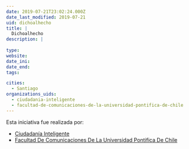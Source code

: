 ```yaml
---
date: 2019-07-21T23:02:24.000Z
date_last_modified: 2019-07-21
uid: dichoalhecho
title: |
  Dichoalhecho
description: |
  
type: 
website: 
date_ini: 
date_end: 
tags:

cities: 
  - Santiago
organizations_uids:
  - ciudadania-inteligente
  - facultad-de-comunicaciones-de-la-universidad-pontifica-de-chile
---
```


Esta iniciativa fue realizada por:

- [Ciudadanía Inteligente](/organizaciones/ciudadania-inteligente)
- [Facultad De Comunicaciones De La Universidad Pontifica De Chile](/organizaciones/facultad-de-comunicaciones-de-la-universidad-pontifica-de-chile)
